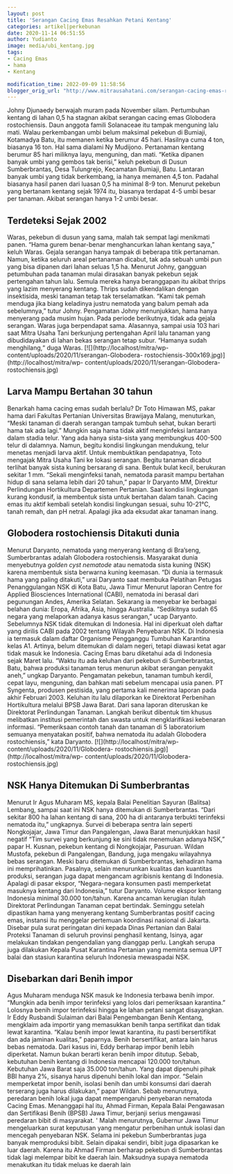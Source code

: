 ```yaml
---
layout: post
title: 'Serangan Cacing Emas Resahkan Petani Kentang'
categories: artikel|perkebunan
date: 2020-11-14 06:51:55
author: Yudianto
image: media/ubi_kentang.jpg
tags:
- Cacing Emas
- hama
- Kentang

modification_time: 2022-09-09 11:58:56
blogger_orig_url: "http://www.mitrausahatani.com/serangan-cacing-emas-resahkan-petani.html"
---
```


Johny Djunaedy berwajah muram pada November silam. Pertumbuhan kentang di
lahan 0,5 ha stagnan akibat serangan cacing emas Globodera rostochiensis. Daun
anggota famili Solanaceae itu tampak menguning lalu mati. Walau perkembangan
umbi belum maksimal pekebun di Bumiaji, Kotamadya Batu, itu memanen ketika
berumur 45 hari. Hasilnya cuma 4 ton, biasanya 16 ton. Hal sama dialami Ny
Mudijono. Pertanaman kentang berumur 85 hari miliknya layu, menguning, dan
mati. “Ketika dipanen banyak umbi yang gembos tak berisi,” keluh pekebun di
Dusun Sumberbrantas, Desa Tulungrejo, Kecamatan Bumiaji, Batu. Lantaran banyak
umbi yang tidak berkembang, ia hanya memanen 4,5 ton. Padahal biasanya hasil
panen dari luasan 0,5 ha minimal 8-9 ton. Menurut pekebun yang bertanam
kentang sejak 1974 itu, biasanya terdapat 4-5 umbi besar per tanaman. Akibat
serangan hanya 1-2 umbi besar.

## Terdeteksi Sejak 2002

Waras, pekebun di dusun yang sama, malah tak sempat lagi menikmati panen.
“Hama gurem benar-benar menghancurkan lahan kentang saya,” keluh Waras. Gejala
serangan hanya tampak di beberapa titik pertanaman. Namun, ketika seluruh
areal pertanaman dicabut, tak ada sebuah umbi pun yang bisa dipanen dari lahan
seluas 1,5 ha. Menurut Johny, gangguan petumbuhan pada tanaman mulai dirasakan
banyak pekebun sejak pertengahan tahun lalu. Semula mereka hanya beranggapan
itu akibat thrips yang lazim menyerang kentang. Thrips sudah dikendalikan
dengan insektisida, meski tanaman tetap tak terselamatkan. “Kami tak pemah
menduga jika biang keladinya justru nematoda yang balum pemah ada sebelumnya,”
tutur Johny. Pengamatan Johny menunjukkan, hama hanya menyerang pada musim
hujan. Pada periode berikutnya, tidak ada gejala serangan. Waras juga
berpendapat sama. Alasannya, sampai usia 103 hari saat Mitra Usaha Tani
berkunjung pertengahan April lalu tanaman yang dibudidayakan di lahan bekas
serangan tetap subur. “Hamanya sudah menghilang,“ duga Waras.
[![](http://localhost/mitra/wp-content/uploads/2020/11/serangan-Globodera-
rostochiensis-300x169.jpg)](http://localhost/mitra/wp-
content/uploads/2020/11/serangan-Globodera-rostochiensis.jpg)

## Larva Mampu Bertahan 30 tahun

Benarkah hama cacing emas sudah berlalu? Dr Toto Himawan MS, pakar hama dari
Fakultas Pertanian Universitas Brawijaya Malang, menuturkan, “Meski tanaman di
daerah serangan tampak tumbuh sehat, bukan berarti hama tak ada lagi.” Mungkin
saja hama tidak aktif menginfeksi lantaran dalam stadia telur. Yang ada hanya
sista-sista yang membungkus 400-500 telur di dalamnya. Namun, begitu kondisi
lingkungan mendukung, telur menetas menjadi larva aktif. Untuk membuktikan
pendapatnya, Toto mengajak Mitra Usaha Tani ke lokasi serangan. Begitu tanaman
dicabut terlihat banyak sista kuning bersarang di sana. Bentuk bulat kecil,
berukuran sekitar 1 mm. “Sekali menginfeksi tanah, nematoda parasit mampu
bertahan hidup di sana selama lebih dari 20 tahun,” papar Ir Daryanto MM,
Direktur Perlindungan Hortikultura Departemen Pertanian. Saat kondisi
lingkungan kurang kondusif, ia membentuk sista untuk bertahan dalam tanah.
Cacing emas itu aktif kembali setelah kondisi lingkungan sesuai, suhu 10-21°C,
tanah remah, dan pH netral. Apalagi jika ada eksudat akar tanaman inang.

## Globodera rostochiensis Ditakuti dunia

Menurut Daryanto, nematoda yang menyerang kentang di Bra’seng, Sumberbrantas
adalah Globodera rostochiensis. Masyarakat dunia menyebutnya _golden cyst
nematode_ atau nematoda sista kuning (NSK) karena membentuk sista berwarna
kuning keemasan. “Di dunia ia termasuk hama yang paling ditakuti,” urai
Daryanto saat membuka Pelatihan Petugas Penanggulangan NSK di Kota Batu, Jawa
Timur Menurut laporan Centre for Applied Biosciences International (CABI),
nematoda ini berasal dari pegunungan Andes, Amerika Selatan. Sekarang ia
menyebar ke berbagai belahan dunia: Eropa, Afrika, Asia, hingga Australia.
“Sedikitnya sudah 65 negara yang melaporkan adanya kasus serangan,” ucap
Daryanto. Sebelumnya NSK tidak ditemukan di Indonesia. Hal ini diperkuat oleh
daftar yang dirilis CABI pada 2002 tentang Wilayah Penyebaran NSK. Di
Indonesia ia termasuk dalam daftar Organisme Pengganggu Tumbuhan Karantina
kelas A1. Artinya, belum ditemukan di dalam negeri, tetapi diawasi ketat agar
tidak masuk ke Indonesia. Cacing Emas baru diketahui ada di Indonesia sejak
Maret lalu. “Waktu itu ada keluhan dari pekebun di Sumberbrantas, Batu, bahwa
produksi tanaman terus menurun akibat serangan penyakit aneh,” ungkap
Daryanto. Pengamatan pekebun, tanaman tumbuh kerdil, cepat layu, menguning,
dan bahkan mati sebelum mencapai usia panen. PT Syngenta, produsen pestisida,
yang pertama kali menerima laporan pada akhir Februari 2003. Keluhan itu lalu
dilaporkan ke Direktorat Perbenihan Hortikultura melalui BPSB Jawa Barat. Dari
sana laporan diteruskan ke Direktorat Perlindungan Tanaman. Langkah berikut
dibentuk tim khusus melibatkan institusi pemerintah dan swasta untuk
mengklarifikasi kebenaran informasi. “Pemeriksaan contoh tanah dan tanaman di
5 laboratorium semuanya menyatakan positif, bahwa nematoda itu adalah
Globodera rostochiensis,” kata Daryanto. [![](http://localhost/mitra/wp-
content/uploads/2020/11/Globodera-
rostochiensis.jpg)](http://localhost/mitra/wp-
content/uploads/2020/11/Globodera-rostochiensis.jpg)

## NSK Hanya Ditemukan Di Sumberbrantas

Menurut Ir Agus Muharam MS, kepala Balai Penelitian Sayuran (Balitsa) Lembang,
sampai saat ini NSK hanya ditemukan di Sumberbrantas. “Dari sekitar 800 ha
lahan kentang di sana, 200 ha di antaranya terbukti terinfeksi nematoda itu,”
ungkapnya. Survei di beberapa sentra lain seperti Nongkojajar, Jawa Timur dan
Pangalengan, Jawa Barat menunjukkan hasil negatif “Tim survei yang berkunjung
ke sini tidak menemukan adanya NSK,” papar H. Kusnan, pekebun kentang di
Nongkojajar, Pasuruan. Wildan Mustofa, pekebun di Pangalengan, Bandung, juga
mengaku wilayahnya bebas serangan. Meski baru ditemukan di Sumberbrantas,
kehadiran hama ini memprihatinkan. Pasalnya, selain menurunkan kualitas dan
kuantitas produksi, serangan juga dapat mengancam agribisnis kentang di
Indonesia. Apalagi di pasar ekspor, “Negara-negara konsumen pasti memperketat
masuknya kentang dari Indonesia,” tutur Daryanto. Volume ekspor kentang
Indonesia minimal 30.000 ton/tahun. Karena ancaman kerugian itulah Direktorat
Perlindungan Tanaman cepat bertindak. Seminggu setelah dipastikan hama yang
menyerang kentang Sumberbrantas positif cacing emas, instansi itu menggelar
pertemuan koordinasi nasional di Jakarta. Disebar pula surat peringatan dini
kepada Dinas Pertanian dan Balai Proteksi Tanaman di seluruh provinsi
penghasil kentang, Isinya, agar melakukan tindakan pengendalian yang dianggap
perlu. Langkah serupa juga dilakukan Kepala Pusat Karantina Pertanian yang
meminta semua UPT balai dan stasiun karantina seluruh Indonesia mewaspadai
NSK.

## Disebarkan dari Benih impor

Agus Muharam menduga NSK masuk ke Indonesia terbawa benih impor. “Mungkin ada
benih impor terinfeksi yang lolos dari pemeriksaan karantina.” Lolosnya benih
impor terinfeksi hingga ke lahan petani sangat disayangkan. Ir Eddy Rusbandi
Sulaiman dari Balai Pengembangan Benih Kentang, mengklaim ada importir yang
memasukkan benih tanpa sertifikat dan tidak lewat karantina. “Kalau benih
impor lewat karantina, itu pasti bersertifikat dan ada jaminan kualitas,”
paparnya. Benih bersertifikat, antara lain harus bebas nematoda. Dari kasus
ini, Eddy berharap impor benih lebih diperketat. Namun bukan berarti keran
benih impor ditutup. Sebab, kebutuhan benih kentang di Indonesia mencapai
120.000 ton/tahun. Kebutuhan Jawa Barat saja 35.000 ton/tahun. Yang dapat
dipenuhi pihak BBI hanya 2%, sisanya harus dipenuhi benih lokal dan impor.
“Selain memperketat impor benih, isolasi benih dan umbi konsumsi dari daerah
terserang juga harus dilakukan,” papar Wildan. Sebab menurutnya, peredaran
benih lokal juga dapat mempengaruhi penyebaran nematoda Cacing Emas.
Menanggapi hal itu, Ahmad Firman, Kepala Balai Pengawasan dan Sertifikasi
Benih (BPSB) Jawa Timur, berjanji serius mengawasi peredaran bibit di
masyarakat. ' Malah menurutnya, Gubernur Jawa Timur mengeluarkan surat
keputusan yang mengatur perbenihan untuk isolasi dan mencegah penyebaran NSK.
Selama ini pekebun Sumberbrantas juga banyak memproduksi bibit. Selain dipakai
sendiri, bibit juga dipasarkan ke luar daerah. Karena itu Ahmad Firman
berharap pekebun di Sumberbrantas tidak lagi melempar bibit ke daerah lain.
Maksudnya supaya nematoda menakutkan itu tidak meluas ke daerah lain


